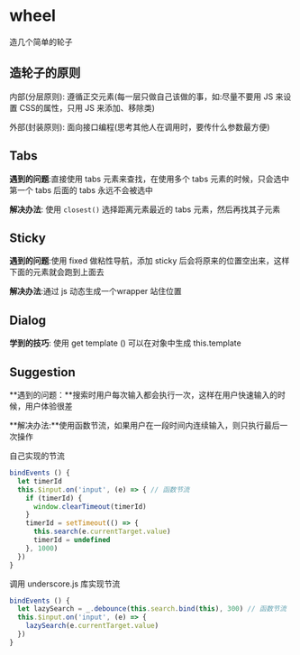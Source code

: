 # wheel
造几个简单的轮子
## 造轮子的原则
内部(分层原则): 遵循正交元素(每一层只做自己该做的事，如:尽量不要用 JS 来设置 CSS的属性，只用 JS 来添加、移除类)

外部(封装原则): 面向接口编程(思考其他人在调用时，要传什么参数最方便)



## Tabs

**遇到的问题**:直接使用 tabs 元素来查找，在使用多个 tabs 元素的时候，只会选中第一个 tabs 后面的 tabs 永远不会被选中

**解决办法**: 使用 `closest()` 选择距离元素最近的 tabs 元素，然后再找其子元素



## Sticky

**遇到的问题**:使用 fixed 做粘性导航，添加 sticky 后会将原来的位置空出来，这样下面的元素就会跑到上面去

**解决办法**:通过 js 动态生成一个wrapper 站住位置



## Dialog

**学到的技巧**: 使用 get template () 可以在对象中生成 this.template



## Suggestion

**遇到的问题：**搜索时用户每次输入都会执行一次，这样在用户快速输入的时候，用户体验很差

**解决办法:**使用函数节流，如果用户在一段时间内连续输入，则只执行最后一次操作

自己实现的节流

```javascript
bindEvents () {
  let timerId
  this.$input.on('input', (e) => { // 函数节流
    if (timerId) {
      window.clearTimeout(timerId)
    }
    timerId = setTimeout(() => {
      this.search(e.currentTarget.value)
      timerId = undefined
    }, 1000)
  })
}
```

调用 underscore.js 库实现节流

```javascript
bindEvents () {
  let lazySearch = _.debounce(this.search.bind(this), 300) // 函数节流
  this.$input.on('input', (e) => {
  	lazySearch(e.currentTarget.value)
  })
}
```

